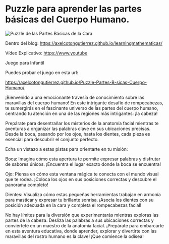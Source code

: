 # Puzzle para aprender las partes básicas del Cuerpo Humano.


![Puzzle de las Partes Básicas de la Cara](https://axelcotongutierrez.github.io/learningmathematicas/assets/images//posts/0011JCuerpoHumano/J03CH.jpg)

Dentro del blog: https://axelcotongutierrez.github.io/learningmathematicas/

Vídeo Explicativo: https://www.youtube

Juego para Infantil

Puedes probar el juego en esta url:

https://axelcotongutierrez.github.io/Puzzle-Partes-B-sicas-Cuerpo-Humano/


¡Bienvenido a una emocionante travesía de conocimiento sobre las maravillas del cuerpo humano! En este intrigante desafío de rompecabezas, te sumergirás en el fascinante universo de las partes del cuerpo humano, centrando tu atención en una de las regiones más intrigantes: ¡la cabeza!

Prepárate para desentrañar los misterios de la anatomía facial mientras te aventuras a organizar las palabras clave en sus ubicaciones precisas. Desde la boca, pasando por los ojos, hasta los dientes, cada pieza es esencial para descubrir el conjunto perfecto.

Echa un vistazo a estas pistas para orientarte en tu misión:

Boca: Imagina cómo esta apertura te permite expresar palabras y disfrutar de sabores únicos. ¡Encuentra el lugar exacto donde la boca se encuentra!

Ojo: Piensa en cómo esta ventana mágica te conecta con el mundo visual que te rodea. ¡Coloca los ojos en sus posiciones correctas y descubre el panorama completo!

Dientes: Visualiza cómo estas pequeñas herramientas trabajan en armonía para masticar y expresar tu brillante sonrisa. ¡Asocia los dientes con su posición adecuada en la cara y completa el rompecabezas facial!

No hay límites para la diversión que experimentarás mientras exploras las partes de la cabeza. Desliza las palabras a sus ubicaciones correctas y conviértete en un maestro de la anatomía facial. ¡Prepárate para embarcarte en esta aventura educativa, donde aprender, explorar y divertirte con las maravillas del rostro humano es la clave! ¡Que comience la odisea!
